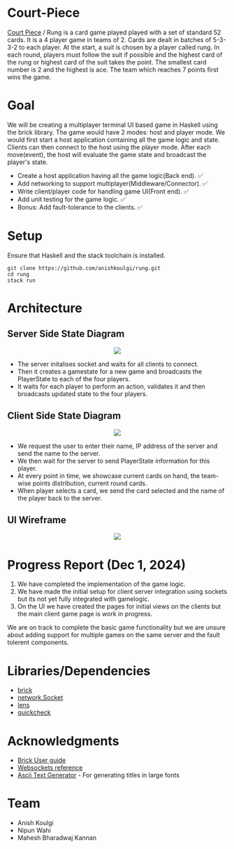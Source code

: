 # Court-Piece

[Court Piece](https://en.wikipedia.org/wiki/Court_piece) / Rung is a card game played played with a set of standard 52 cards. It is a 4 player game in teams of 2. Cards are dealt in batches of 5-3-3-2 to each player. At the start, a suit is chosen by a player called rung. In each round, players must follow the suit if possible and the highest card of the rung or highest card of the suit takes the point. The smallest card number is 2 and the highest is ace. The team which reaches 7 points first wins the game.

# Goal
We will be creating a multiplayer terminal UI based game in Haskell using the brick library. The game would have 2 modes: host and player mode. We would first start a host application containing all the game logic and state. Clients can then connect to the host using the player mode. After each move(event), the host will evaluate the game state and broadcast the player's state.

- Create a host application having all the game logic(Back end). ✅
- Add networking to support multiplayer(Middleware/Connector). ✅
- Write client/player code for handling game UI(Front end). ✅
- Add unit testing for the game logic. ✅
- Bonus: Add fault-tolerance to the clients. ✅

# Setup
Ensure that Haskell and the stack toolchain is installed.
```
git clone https://github.com/anishkoulgi/rung.git
cd rung
stack run
```

# Architecture
## Server Side State Diagram

<div align="center">
<img src="https://github.com/anishkoulgi/rung/assets/48756374/f7563048-7545-4e13-8ad4-d9bba5960f5c">
<br>
</div>

 * The server initalises socket and waits for all clients to connect.
 * Then it creates a gamestate for a new game and broadcasts the PlayerState to each of the four players.
 * It waits for each player to perform an action, validates it and then broadcasts updated state to the four players.

## Client Side State Diagram

<div align="center">
<img src="https://github.com/anishkoulgi/rung/assets/48756374/78b7a5d0-bf83-40b0-a467-88a7418081f2">
<br>
</div>

* We request the user to enter their name, IP address of the server and send the name to the server.
* We then wait for the server to send PlayerState information for this player.
* At every point in time, we showcase current cards on hand, the team-wise points distribution, current round cards.
* When player selects a card, we send the card selected and the name of the player back to the server.

## UI Wireframe

<div align="center">
<img src="https://github.com/anishkoulgi/rung/assets/48756374/a641334f-5fa5-4aa0-a92a-129cd6b8749a">
<br>
</div>

# Progress Report (Dec 1, 2024)

1. We have completed the implementation of the game logic.
2. We have made the initial setup for client server integration using sockets but its not yet fully integrated with gamelogic.
3. On the UI we have created the pages for initial views on the clients but the main client game page is work in progress.

We are on track to complete the basic game functionality but we are unsure about adding support for multiple games on the same server and the fault tolerent components.

# Libraries/Dependencies
- [brick](https://hackage.haskell.org/package/brick)
- [network.Socket](https://hackage.haskell.org/package/network-3.1.4.0/docs/Network-Socket.html)
- [lens](https://hackage.haskell.org/package/lens-tutorial-1.0.4/docs/Control-Lens-Tutorial.html)
- [quickcheck](https://hackage.haskell.org/package/QuickCheck)

# Acknowledgments
- [Brick User guide](https://github.com/jtdaugherty/brick/blob/master/docs/guide.rst)
- [Websockets reference](https://jaspervdj.be/websockets/reference/)
- [Ascii Text Generator](https://textkool.com/en/ascii-art-generator) - For generating titles in large fonts

# Team
- Anish Koulgi
- Nipun Wahi
- Mahesh Bharadwaj Kannan
